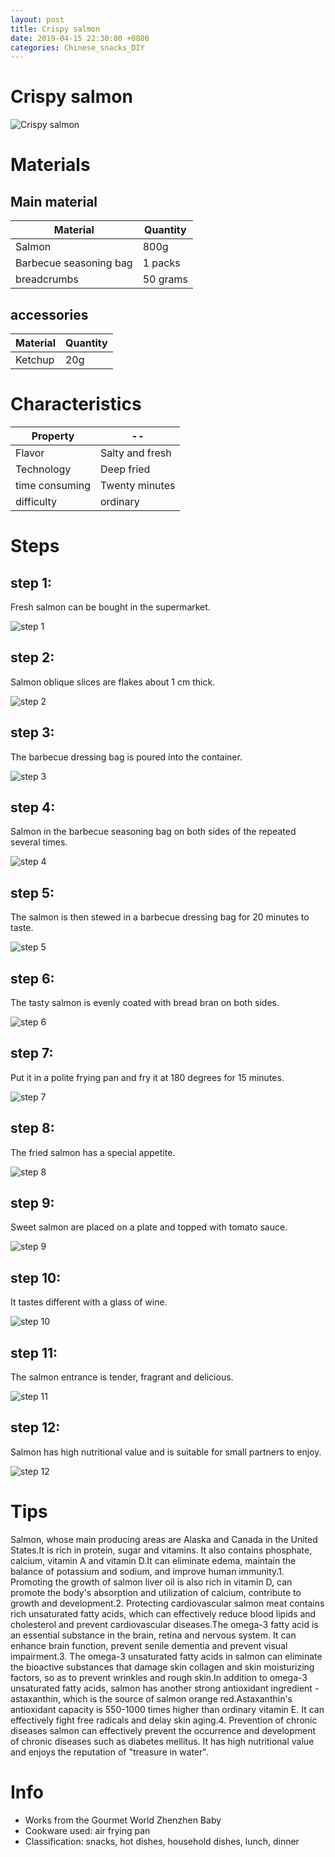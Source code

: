 ```yaml
---
layout: post
title: Crispy salmon
date: 2019-04-15 22:30:00 +0800
categories: Chinese_snacks_DIY
---
```


# Crispy salmon

![Crispy salmon]({{site.baseurl}}/img/414494/414494.jpg)

# Materials


## Main material

Material|Quantity
--|--
Salmon|800g
Barbecue seasoning bag|1 packs
breadcrumbs|50 grams

## accessories

Material|Quantity
--|--
Ketchup|20g

# Characteristics

Property|--
--|--
Flavor|Salty and fresh
Technology|Deep fried
time consuming|Twenty minutes
difficulty|ordinary

# Steps

## step 1:

Fresh salmon can be bought in the supermarket.

![step 1]({{site.baseurl}}/img/414494/1.jpg)

## step 2:

Salmon oblique slices are flakes about 1 cm thick.

![step 2]({{site.baseurl}}/img/414494/2.jpg)

## step 3:

The barbecue dressing bag is poured into the container.

![step 3]({{site.baseurl}}/img/414494/3.jpg)

## step 4:

Salmon in the barbecue seasoning bag on both sides of the repeated several times.

![step 4]({{site.baseurl}}/img/414494/4.jpg)

## step 5:

The salmon is then stewed in a barbecue dressing bag for 20 minutes to taste.

![step 5]({{site.baseurl}}/img/414494/5.jpg)

## step 6:

The tasty salmon is evenly coated with bread bran on both sides.

![step 6]({{site.baseurl}}/img/414494/6.jpg)

## step 7:

Put it in a polite frying pan and fry it at 180 degrees for 15 minutes.

![step 7]({{site.baseurl}}/img/414494/7.jpg)

## step 8:

The fried salmon has a special appetite.

![step 8]({{site.baseurl}}/img/414494/8.jpg)

## step 9:

Sweet salmon are placed on a plate and topped with tomato sauce.

![step 9]({{site.baseurl}}/img/414494/9.jpg)

## step 10:

It tastes different with a glass of wine.

![step 10]({{site.baseurl}}/img/414494/10.jpg)

## step 11:

The salmon entrance is tender, fragrant and delicious.

![step 11]({{site.baseurl}}/img/414494/11.jpg)

## step 12:

Salmon has high nutritional value and is suitable for small partners to enjoy.

![step 12]({{site.baseurl}}/img/414494/12.jpg)

# Tips

Salmon, whose main producing areas are Alaska and Canada in the United States.It is rich in protein, sugar and vitamins. It also contains phosphate, calcium, vitamin A and vitamin D.It can eliminate edema, maintain the balance of potassium and sodium, and improve human immunity.1. Promoting the growth of salmon liver oil is also rich in vitamin D, can promote the body's absorption and utilization of calcium, contribute to growth and development.2. Protecting cardiovascular salmon meat contains rich unsaturated fatty acids, which can effectively reduce blood lipids and cholesterol and prevent cardiovascular diseases.The omega-3 fatty acid is an essential substance in the brain, retina and nervous system. It can enhance brain function, prevent senile dementia and prevent visual impairment.3. The omega-3 unsaturated fatty acids in salmon can eliminate the bioactive substances that damage skin collagen and skin moisturizing factors, so as to prevent wrinkles and rough skin.In addition to omega-3 unsaturated fatty acids, salmon has another strong antioxidant ingredient - astaxanthin, which is the source of salmon orange red.Astaxanthin's antioxidant capacity is 550-1000 times higher than ordinary vitamin E. It can effectively fight free radicals and delay skin aging.4. Prevention of chronic diseases salmon can effectively prevent the occurrence and development of chronic diseases such as diabetes mellitus. It has high nutritional value and enjoys the reputation of "treasure in water".

# Info

- Works from the Gourmet World Zhenzhen Baby
- Cookware used: air frying pan
- Classification: snacks, hot dishes, household dishes, lunch, dinner